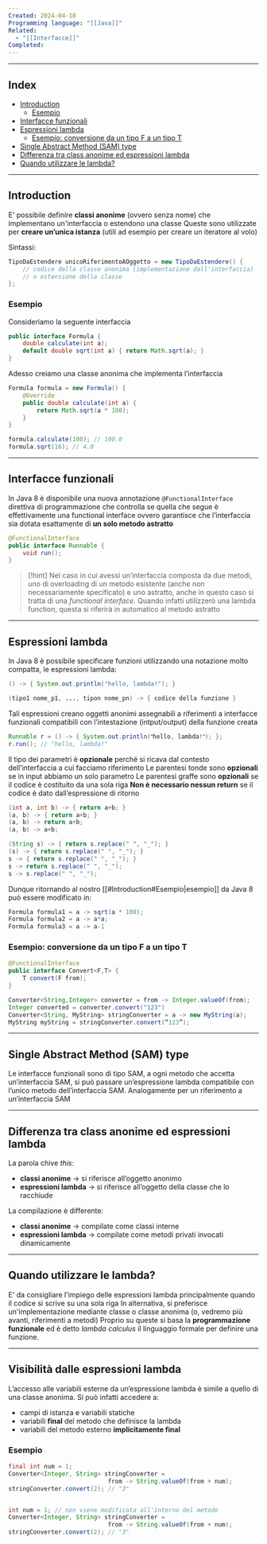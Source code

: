 ```yaml
---
Created: 2024-04-10
Programming language: "[[Java]]"
Related:
  - "[[Interfacce]]"
Completed:
---
```

---
## Index
- [Introduction](#introduction)
	- [Esempio](#esempio)
- [Interfacce funzionali](#interfacce-funzionali)
- [Espressioni lambda](#espressioni-lambda)
	- [Esempio: conversione da un tipo F a un tipo T](#esempio-conversione-da-un-tipo-f-a-un-tipo-t)
- [Single Abstract Method (SAM) type](#single-abstract-method-sam-type)
- [Differenza tra class anonime ed espressioni lambda](#differenza-tra-class-anonime-ed-espressioni-lambda)
- [Quando utilizzare le lambda?](#quando-utilizzare-le-lambda)

---
## Introduction
E' possibile definire **classi anonime** (ovvero senza nome) che implementano un'interfaccia o estendono una classe
Queste sono utilizzate per **creare un’unica istanza** (utili ad esempio per creare un iteratore al volo)

Sintassi:
```java
TipoDaEstendere unicoRiferimentoAOggetto = new TipoDaEstendere() {
	// codice della classe anonima (implementazione dall'interfaccia)
	// o estensione della classe
};
```

### Esempio
Consideriamo la seguente interfaccia
```java
public interface Formula {
	double calculate(int a);
	default double sqrt(int a) { return Math.sqrt(a); }
}
```

Adesso creiamo una classe anonima che implementa l’interfaccia
```java
Formula formula = new Formula() {
	@Override
	public double calculate(int a) {
		return Math.sqrt(a * 100);
	}
}

formula.calculate(100); // 100.0
formula.sqrt(16); // 4.0
```

---
## Interfacce funzionali
In Java 8 è disponibile una nuova annotazione `@FunctionalInterface` direttiva di programmazione che controlla se quella che segue è effettivamente una functional interface ovvero garantisce che l’interfaccia sia dotata esattamente di **un solo metodo astratto**

```java
@FunctionalInterface
public interface Runnable {
	void run();
}
```

>[!hint]
> Nel caso in cui avessi un’interfaccia composta da due metodi, uno di overloading di un metodo esistente (anche non necessariamente specificato) e uno astratto, anche in questo caso si tratta di una *functional interface*. Quando infatti utilizzerò una lambda function, questa si riferirà in automatico al metodo astratto

---
## Espressioni lambda
In Java 8 è possibile specificare funzioni utilizzando una notazione molto compatta, le espressioni lambda:

```java
() -> { System.out.println("hello, lambda!"); }

(tipo1 nome_p1, ..., tipon nome_pn) -> { codice della funzione }
```

Tali espressioni creano oggetti anonimi assegnabili a riferimenti a interfacce funzionali compatibili con l’intestazione (intput/output) della funzione creata

```java
Runnable r = () -> { System.out.println(ʺhello, lambda!ʺ); };
r.run(); // "hello, lambda!"
```

Il tipo dei parametri è **opzionale** perché si ricava dal contesto dell’interfaccia a cui facciamo riferimento
Le parentesi tonde sono **opzionali** se in input abbiamo un solo parametro
Le parentesi graffe sono **opzionali** se il codice è costituito da una sola riga
**Non è necessario nessun return** se il codice è dato dall’espressione di ritorno

```java
(int a, int b) -> { return a+b; }
(a, b) -> { return a+b; }
(a, b) -> return a+b;
(a, b) -> a+b;

(String s) -> { return s.replace(" ", "_"); }
(s) -> { return s.replace(" ", "_"); }
s -> { return s.replace(" ", "_"); }
s -> return s.replace(" ", "_");
s -> s.replace(" ", "_");
```

Dunque ritornando al nostro [[#Introduction#Esempio|esempio]] da Java 8 può essere modificato in:
```java
Formula formula1 = a -> sqrt(a * 100);
Formula formula2 = a -> a*a;
Formula formula3 = a -> a-1
```

### Esempio: conversione da un tipo F a un tipo T
```java
@FunctionalInterface
public interface Convert<F,T> {
	T convert(F from);
}

Converter<String,Integer> converter = from -> Integer.valueOf(from);
Integer converted = converter.convert("123")
Converter<String, MyString> stringConverter = a -> new MyString(a);
MyString myString = stringConverter.convert(“123”);
```

---
## Single Abstract Method (SAM) type
Le interfacce funzionali sono di tipo SAM, a ogni metodo che accetta un’interfaccia SAM, si può passare un’espressione lambda compatibile con l’unico metodo dell’interfaccia SAM.
Analogamente per un riferimento a un’interfaccia SAM

---
## Differenza tra class anonime ed espressioni lambda
La parola chive *this*:
 - **classi anonime** → si riferisce all’oggetto anonimo
 - **espressioni lambda** → si riferisce all’oggetto della classe che lo racchiude

La compilazione è differente:
- **classi anonime** → compilate come classi interne
- **espressioni lambda** → compilate come metodi privati invocati dinamicamente

---
## Quando utilizzare le lambda?
E' da consigliare l'impiego delle espressioni lambda principalmente quando il codice si scrive su una sola riga
In alternativa, si preferisce un'implementazione mediante classe o classe anonima (o, vedremo più avanti, riferimenti a metodi)
Proprio su queste si basa la **programmazione funzionale** ed è detto *lambda calculus* il linguaggio formale per definire una funzione.

---
## Visibilità dalle espressioni lambda
L’accesso alle variabili esterne da un’espressione lambda è simile a quello di una classe anonima. Si può infatti accedere a:
- campi di istanza e variabili statiche
- variabili **final** del metodo che definisce la lambda
- variabili del metodo esterno **implicitamente final**

### Esempio
```java
final int num = 1;
Converter<Integer, String> stringConverter = 
							from -> String.valueOf(from + num);
stringConverter.convert(2); // "3"


int num = 1; // non viene modificata all'interno del metodo
Converter<Integer, String> stringConverter = 
							from -> String.valueOf(from + num);
stringConverter.convert(2); // "3"
```
